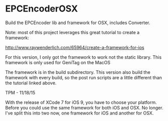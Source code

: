 # EPCEncoderOSX
Build the EPCEncoder lib and framework for OSX, includes Converter.

Note: most of this project leverages this great tutorial to create a framework:

http://www.raywenderlich.com/65964/create-a-framework-for-ios

For this version, I only got the framework to work not the static library.  This framework is only used for 
GeniTag on the MacOS

The framework is in the build subdirectory.  This version also build the framework with every build, so the
post run scripts are a little different than the tutorial linked above.

TPM - 11/18/15

With the release of XCode 7 for iOS 9, you have to choose your platform.  Before you could use the same framework
for both iOS and OSX.  No longer.  I've split this into two now, one framework for iOS and another for OSX.

